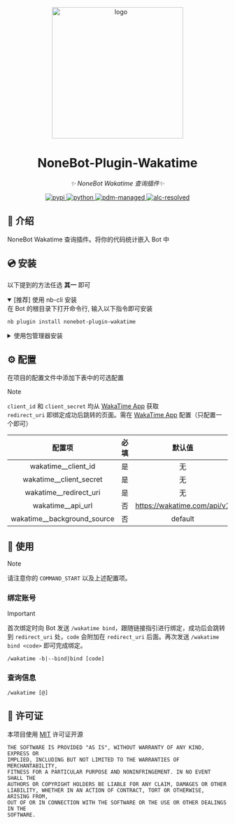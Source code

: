 <!-- markdownlint-disable MD033 MD036 MD041 MD045 -->
<div align="center">
  <a href="https://v2.nonebot.dev/store">
    <img src="./docs/NoneBotPlugin.svg" width="300" alt="logo">
  </a>
</div>

<div align="center">

# NoneBot-Plugin-Wakatime

_✨ NoneBot Wakatime 查询插件✨_

<a href="">
  <img src="https://img.shields.io/pypi/v/nonebot-plugin-wakatime.svg" alt="pypi"
</a>
<img src="https://img.shields.io/badge/python-3.10+-blue.svg" alt="python">
<a href="https://pdm.fming.dev">
  <img src="https://img.shields.io/endpoint?url=https%3A%2F%2Fcdn.jsdelivr.net%2Fgh%2Fpdm-project%2F.github%2Fbadge.json" alt="pdm-managed">
</a>
<a href="https://github.com/nonebot/plugin-alconna">
  <img src="https://img.shields.io/badge/Alconna-resolved-2564C2" alt="alc-resolved">
</a>

</div>

## 📖 介绍

NoneBot Wakatime 查询插件。将你的代码统计嵌入 Bot 中

## 💿 安装

以下提到的方法任选 **其一** 即可

<details open>
<summary>[推荐] 使用 nb-cli 安装</summary>
在 Bot 的根目录下打开命令行, 输入以下指令即可安装

```shell
nb plugin install nonebot-plugin-wakatime
```

</details>
<details>
<summary>使用包管理器安装</summary>

```shell
pip install nonebot-plugin-wakatime
# or, use poetry
poetry add nonebot-plugin-wakatime
# or, use pdm
pdm add nonebot-plugin-wakatime
```

打开 NoneBot 项目根目录下的配置文件, 在 `[plugin]` 部分追加写入

```toml
plugins = ["nonebot_plugin_wakatime"]
```

</details>

## ⚙️ 配置

在项目的配置文件中添加下表中的可选配置

> [!note]
> `client_id` 和 `client_secret` 均从 [WakaTime App](https://wakatime.com/apps) 获取  
> `redirect_uri` 即绑定成功后跳转的页面。需在 [WakaTime App](https://wakatime.com/apps) 配置（只配置一个即可）

|             配置项             | 必填 |              默认值              |
|:---------------------------:|:--:|:-----------------------------:|
|     wakatime__client_id     | 是  |               无               |
|   wakatime__client_secret   | 是  |               无               |
|   wakatime__redirect_uri    | 是  |               无               |
|      wakatime__api_url      | 否  | <https://wakatime.com/api/v1> |
| wakatime__background_source | 否  |            default            |

## 🎉 使用

> [!note]
> 请注意你的 `COMMAND_START` 以及上述配置项。

### 绑定账号

> [!important]
> 首次绑定时向 Bot 发送 `/wakatime bind`，跟随链接指引进行绑定，成功后会跳转到 `redirect_uri` 处，`code` 会附加在 `redirect_uri` 后面。再次发送 `/wakatime bind <code>` 即可完成绑定。

```shell
/wakatime -b|--bind|bind [code]
```

### 查询信息

```shell
/wakatime [@]
```

## 📄 许可证

本项目使用 [MIT](./LICENSE) 许可证开源

```text
THE SOFTWARE IS PROVIDED "AS IS", WITHOUT WARRANTY OF ANY KIND, EXPRESS OR
IMPLIED, INCLUDING BUT NOT LIMITED TO THE WARRANTIES OF MERCHANTABILITY,
FITNESS FOR A PARTICULAR PURPOSE AND NONINFRINGEMENT. IN NO EVENT SHALL THE
AUTHORS OR COPYRIGHT HOLDERS BE LIABLE FOR ANY CLAIM, DAMAGES OR OTHER
LIABILITY, WHETHER IN AN ACTION OF CONTRACT, TORT OR OTHERWISE, ARISING FROM,
OUT OF OR IN CONNECTION WITH THE SOFTWARE OR THE USE OR OTHER DEALINGS IN THE
SOFTWARE.
```
